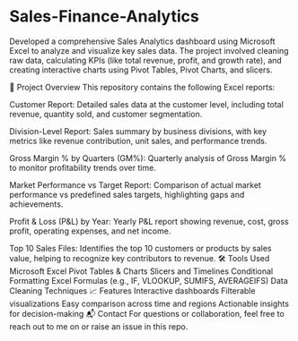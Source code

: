# Sales-Finance-Analytics
Developed a comprehensive Sales Analytics dashboard using Microsoft Excel to analyze and visualize key sales data. The project involved cleaning raw data, calculating KPIs (like total revenue, profit, and growth rate), and creating interactive charts using Pivot Tables, Pivot Charts, and slicers.

📁 Project Overview
This repository contains the following Excel reports:

Customer Report:
Detailed sales data at the customer level, including total revenue, quantity sold, and customer segmentation.

Division-Level Report:
Sales summary by business divisions, with key metrics like revenue contribution, unit sales, and performance trends.

Gross Margin % by Quarters (GM%):
Quarterly analysis of Gross Margin % to monitor profitability trends over time.

Market Performance vs Target Report:
Comparison of actual market performance vs predefined sales targets, highlighting gaps and achievements.

Profit & Loss (P&L) by Year:
Yearly P&L report showing revenue, cost, gross profit, operating expenses, and net income.

Top 10 Sales Files:
Identifies the top 10 customers or products by sales value, helping to recognize key contributors to revenue.
🛠️ Tools Used
Microsoft Excel
Pivot Tables & Charts
Slicers and Timelines
Conditional Formatting
Excel Formulas (e.g., IF, VLOOKUP, SUMIFS, AVERAGEIFS)
Data Cleaning Techniques
📈 Features
Interactive dashboards
Filterable visualizations
Easy comparison across time and regions
Actionable insights for decision-making
📬 Contact
For questions or collaboration, feel free to reach out to me on  or raise an issue in this repo.
